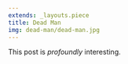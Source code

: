 ```yaml
---
extends: _layouts.piece
title: Dead Man
img: dead-man/dead-man.jpg
---
```


This post is *profoundly* interesting.
